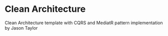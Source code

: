 # Clean Architecture

Clean Architecture template with CQRS and MediatR pattern implementation by Jason Taylor

